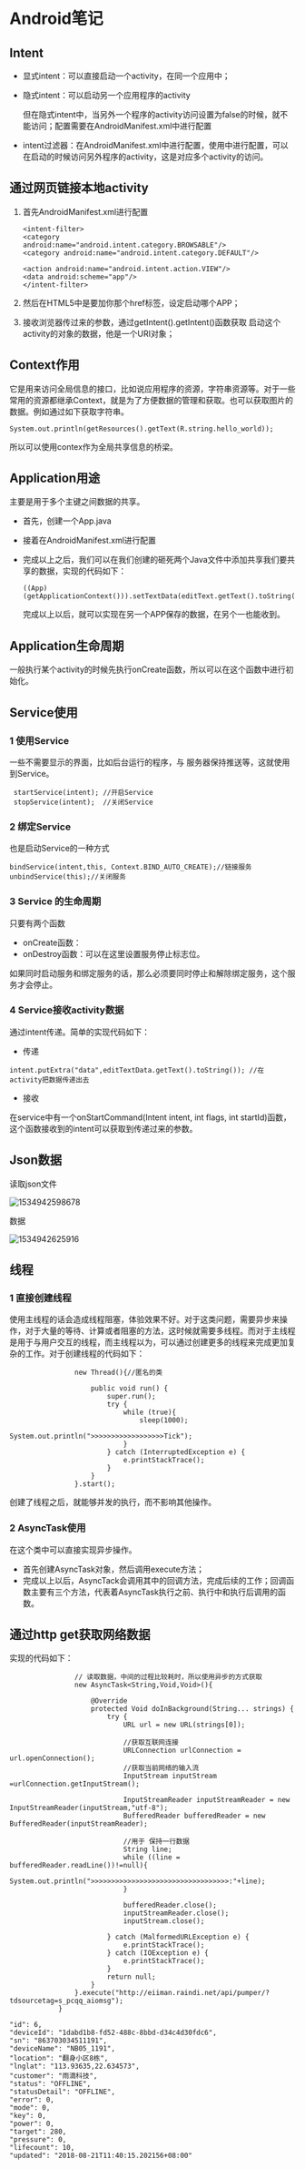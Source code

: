 # Android笔记

## Intent

- 显式intent：可以直接启动一个activity，在同一个应用中；

- 隐式intent：可以启动另一个应用程序的activity

  但在隐式intent中，当另外一个程序的activity访问设置为false的时候，就不能访问；配置需要在AndroidManifest.xml中进行配置
- intent过滤器：在AndroidManifest.xml中进行配置，使用<intent-filter>中进行配置，可以在启动的时候访问另外程序的activity，这是对应多个activity的访问。

## 通过网页链接本地activity

1. 首先AndroidManifest.xml进行配置

   ```
   <intent-filter>
   <category 					    										android:name="android.intent.category.BROWSABLE"/>
   <category android:name="android.intent.category.DEFAULT"/>
   
   <action android:name="android.intent.action.VIEW"/>
   <data android:scheme="app"/>
   </intent-filter>
   ```

2. 然后在HTML5中是要加你那个href标签，设定启动哪个APP；

3. 接收浏览器传过来的参数，通过getIntent().getIntent()函数获取 启动这个activity的对象的数据，他是一个URI对象；

## Context作用

它是用来访问全局信息的接口，比如说应用程序的资源，字符串资源等。对于一些常用的资源都继承Context，就是为了方便数据的管理和获取。也可以获取图片的数据。例如通过如下获取字符串。

```
System.out.println(getResources().getText(R.string.hello_world));
```

所以可以使用contex作为全局共享信息的桥梁。

## Application用途

主要是用于多个主键之间数据的共享。

- 首先，创建一个App.java

- 接着在AndroidManifest.xml进行配置

- 完成以上之后，我们可以在我们创建的砸死两个Java文件中添加共享我们要共享的数据，实现的代码如下：

  ```
  ((App)(getApplicationContext())).setTextData(editText.getText().toString());
  ```

  完成以上以后，就可以实现在另一个APP保存的数据，在另个一也能收到。

## Application生命周期

一般执行某个activity的时候先执行onCreate函数，所以可以在这个函数中进行初始化。

## Service使用

### 1 使用Service

一些不需要显示的界面，比如后台运行的程序，与 服务器保持推送等，这就使用到Service。

```
 startService(intent); //开启Service
 stopService(intent);  //关闭Service
```

### 2 绑定Service

也是启动Service的一种方式

```
bindService(intent,this, Context.BIND_AUTO_CREATE);//链接服务
unbindService(this);//关闭服务
```

### 3 Service 的生命周期

只要有两个函数

- onCreate函数：
- onDestroy函数：可以在这里设置服务停止标志位。

如果同时启动服务和绑定服务的话，那么必须要同时停止和解除绑定服务，这个服务才会停止。

### 4 Service接收activity数据

通过intent传递。简单的实现代码如下：

- 传递

```
intent.putExtra("data",editTextData.getText().toString()); //在activity把数据传递出去
```

- 接收

在service中有一个onStartCommand(Intent intent, int flags, int startId)函数，这个函数接收到的intent可以获取到传递过来的参数。

## Json数据

读取json文件

![1534942598678](C:\Users\RD007\AppData\Local\Temp\1534942598678.png)

数据

![1534942625916](C:\Users\RD007\AppData\Local\Temp\1534942625916.png)

 

## 线程

### 1 直接创建线程

使用主线程的话会造成线程阻塞，体验效果不好。对于这类问题，需要异步来操作，对于大量的等待、计算或者阻塞的方法，这时候就需要多线程。而对于主线程是用于与用户交互的线程，而主线程以为，可以通过创建更多的线程来完成更加复杂的工作。对于创建线程的代码如下：

```
                new Thread(){//匿名的类

                    public void run() {
                        super.run();
                        try {
                            while (true){
                                sleep(1000);
                                System.out.println(">>>>>>>>>>>>>>>>>>Tick");
                            }
                        } catch (InterruptedException e) {
                            e.printStackTrace();
                        }
                    }
                }.start();
```

创建了线程之后，就能够并发的执行，而不影响其他操作。

### 2 AsyncTask使用

在这个类中可以直接实现异步操作。

- 首先创建AsyncTask对象，然后调用execute方法；
- 完成以上以后，AsyncTack会调用其中的回调方法，完成后续的工作；回调函数主要有三个方法，代表着AsyncTask执行之前、执行中和执行后调用的函数。



## 通过http get获取网络数据

实现的代码如下：

```
                // 读取数据，中间的过程比较耗时，所以使用异步的方式获取
                new AsyncTask<String,Void,Void>(){

                    @Override
                    protected Void doInBackground(String... strings) {
                        try {
                            URL url = new URL(strings[0]);

                            //获取互联网连接
                            URLConnection urlConnection = url.openConnection();
                            //获取当前网络的输入流
                            InputStream inputStream =urlConnection.getInputStream();

                            InputStreamReader inputStreamReader = new InputStreamReader(inputStream,"utf-8");
                            BufferedReader bufferedReader = new BufferedReader(inputStreamReader);

                            //用于 保持一行数据
                            String line;
                            while ((line = bufferedReader.readLine())!=null){
                                System.out.println(">>>>>>>>>>>>>>>>>>>>>>>>>>>>>>>>>>:"+line);
                            }

                            bufferedReader.close();
                            inputStreamReader.close();
                            inputStream.close();

                        } catch (MalformedURLException e) {
                            e.printStackTrace();
                        } catch (IOException e) {
                            e.printStackTrace();
                        }
                        return null;
                    }
                }.execute("http://eiiman.raindi.net/api/pumper/?tdsourcetag=s_pcqq_aiomsg");
            }
```

    "id": 6,
    "deviceId": "1dabd1b8-fd52-488c-8bbd-d34c4d30fdc6",
    "sn": "863703034511191",
    "deviceName": "NB05_1191",
    "location": "翻身小区8栋",
    "lnglat": "113.93635,22.634573",
    "customer": "雨滴科技",
    "status": "OFFLINE",
    "statusDetail": "OFFLINE",
    "error": 0,
    "mode": 0,
    "key": 0,
    "power": 0,
    "target": 280,
    "pressure": 0,
    "lifecount": 10,
    "updated": "2018-08-21T11:40:15.202156+08:00"